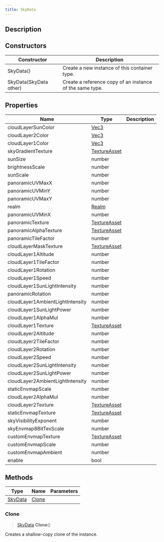 ```yaml
---
title: SkyData
---
```

## Description

## Constructors

| Constructor            | Description                                              |
| ---------------------- | -------------------------------------------------------- |
| SkyData()              | Create a new instance of this container type.            |
| SkyData(SkyData other) | Create a reference copy of an instance of the same type. |

## Properties

| Name                             | Type                                             | Description |
| -------------------------------- | ------------------------------------------------ | ----------- |
| cloudLayerSunColor               | [Vec3](/vext/ref/shared/class/Vec3)                |             |
| cloudLayer2Color                 | [Vec3](/vext/ref/shared/class/Vec3)                |             |
| cloudLayer1Color                 | [Vec3](/vext/ref/shared/class/Vec3)                |             |
| skyGradientTexture               | [TextureAsset](/vext/ref/fb/textureasset) |             |
| sunSize                          | number                                           |             |
| brightnessScale                  | number                                           |             |
| sunScale                         | number                                           |             |
| panoramicUVMaxX                  | number                                           |             |
| panoramicUVMinY                  | number                                           |             |
| panoramicUVMaxY                  | number                                           |             |
| realm                            | [Realm](/vext/ref/fb/realm)               |             |
| panoramicUVMinX                  | number                                           |             |
| panoramicTexture                 | [TextureAsset](/vext/ref/fb/textureasset) |             |
| panoramicAlphaTexture            | [TextureAsset](/vext/ref/fb/textureasset) |             |
| panoramicTileFactor              | number                                           |             |
| cloudLayerMaskTexture            | [TextureAsset](/vext/ref/fb/textureasset) |             |
| cloudLayer1Altitude              | number                                           |             |
| cloudLayer1TileFactor            | number                                           |             |
| cloudLayer1Rotation              | number                                           |             |
| cloudLayer1Speed                 | number                                           |             |
| cloudLayer1SunLightIntensity     | number                                           |             |
| panoramicRotation                | number                                           |             |
| cloudLayer1AmbientLightIntensity | number                                           |             |
| cloudLayer1SunLightPower         | number                                           |             |
| cloudLayer1AlphaMul              | number                                           |             |
| cloudLayer1Texture               | [TextureAsset](/vext/ref/fb/textureasset) |             |
| cloudLayer2Altitude              | number                                           |             |
| cloudLayer2TileFactor            | number                                           |             |
| cloudLayer2Rotation              | number                                           |             |
| cloudLayer2Speed                 | number                                           |             |
| cloudLayer2SunLightIntensity     | number                                           |             |
| cloudLayer2SunLightPower         | number                                           |             |
| cloudLayer2AmbientLightIntensity | number                                           |             |
| staticEnvmapScale                | number                                           |             |
| cloudLayer2AlphaMul              | number                                           |             |
| cloudLayer2Texture               | [TextureAsset](/vext/ref/fb/textureasset) |             |
| staticEnvmapTexture              | [TextureAsset](/vext/ref/fb/textureasset) |             |
| skyVisibilityExponent            | number                                           |             |
| skyEnvmap8BitTexScale            | number                                           |             |
| customEnvmapTexture              | [TextureAsset](/vext/ref/fb/textureasset) |             |
| customEnvmapScale                | number                                           |             |
| customEnvmapAmbient              | number                                           |             |
| enable                           | bool                                             |             |

## Methods

| Type                                    | Name            | Parameters |
| --------------------------------------- | --------------- | ---------- |
| [SkyData](/vext/ref/cls/clt/skydata) | [Clone](#clone) |            |

### Clone

> [SkyData](/vext/ref/cls/clt/skydata) **Clone**()

Creates a shallow-copy clone of the instance.
